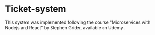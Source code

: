 # Ticket-system

This system was implemented following the course "Microservices with Nodejs and React" by Stephen Grider, available on Udemy . 
